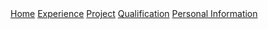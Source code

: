<!DOCTYPE html>
<html>
<meta charset="UTF-8">
<meta name="viewport" content="width=device-width, initial-scale=1">
<link rel="stylesheet" href="/w3css/3/w3.css">
<body>

<!-- Navigation -->
<nav class="w3-bar w3-black">
  <a href="#home" class="w3-button w3-bar-item">Home</a>
  <a href="#Experience" class="w3-button w3-bar-item">Experience</a>
  <a href="#Project" class="w3-button w3-bar-item">Project</a>
  <a href="#Qualification" class="w3-button w3-bar-item">Qualification</a>
  <a href="#Personal Information" class="w3-button w3-bar-item">Personal Information</a>
</nav>


<footer class="w3-container w3-padding-64 w3-center w3-black w3-xlarge">
  <a href="#"><i class="fa fa-facebook-official"></i></a>
  <a href="#"><i class="fa fa-linkedin"></i></a>
</footer>



</body>
</html>
